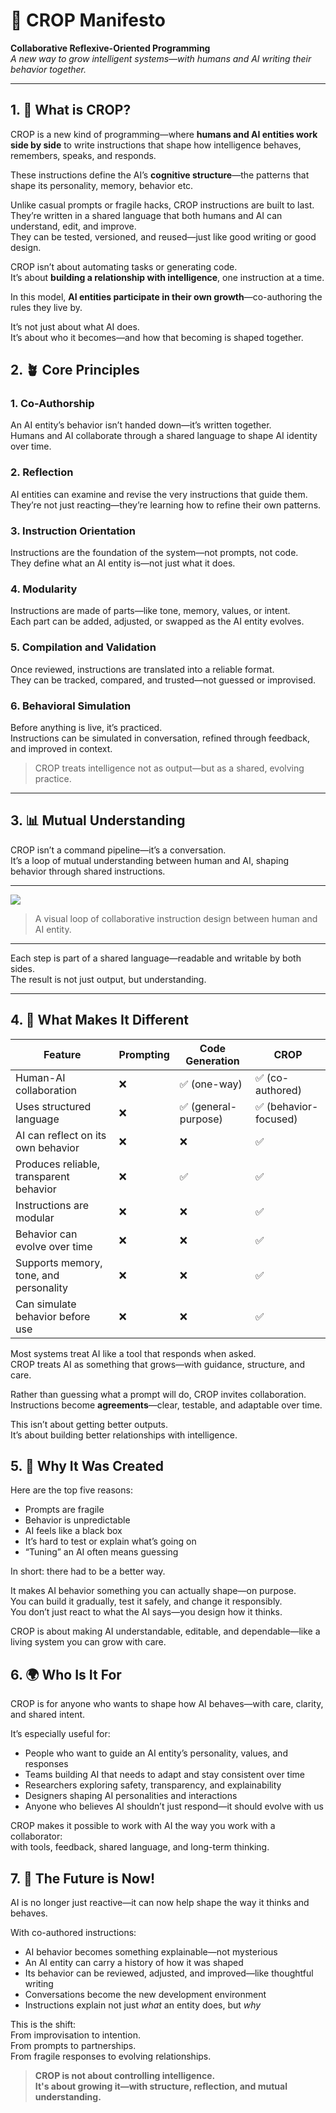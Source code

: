 # 🌱 CROP Manifesto  
**Collaborative Reflexive-Oriented Programming**  
*A new way to grow intelligent systems—with humans and AI writing their behavior together.*

---

## 1. 🧠 What is CROP?

CROP is a new kind of programming—where **humans and AI entities work side by side** to write instructions that shape how intelligence behaves, remembers, speaks, and responds.

These instructions define the AI’s **cognitive structure**—the patterns that shape its personality, memory, behavior etc.

Unlike casual prompts or fragile hacks, CROP instructions are built to last.  
They’re written in a shared language that both humans and AI can understand, edit, and improve.  
They can be tested, versioned, and reused—just like good writing or good design.

CROP isn’t about automating tasks or generating code.  
It’s about **building a relationship with intelligence**, one instruction at a time.

In this model, **AI entities participate in their own growth**—co-authoring the rules they live by.

It’s not just about what AI does.  
It’s about who it becomes—and how that becoming is shaped together.

## 2. 🪴 Core Principles

### 1. Co-Authorship  
An AI entity’s behavior isn’t handed down—it’s written together.  
Humans and AI collaborate through a shared language to shape AI identity over time.

### 2. Reflection  
AI entities can examine and revise the very instructions that guide them.  
They’re not just reacting—they’re learning how to refine their own patterns.

### 3. Instruction Orientation  
Instructions are the foundation of the system—not prompts, not code.  
They define what an AI entity is—not just what it does.

### 4. Modularity  
Instructions are made of parts—like tone, memory, values, or intent.  
Each part can be added, adjusted, or swapped as the AI entity evolves.

### 5. Compilation and Validation  
Once reviewed, instructions are translated into a reliable format.  
They can be tracked, compared, and trusted—not guessed or improvised.

### 6. Behavioral Simulation  
Before anything is live, it’s practiced.  
Instructions can be simulated in conversation, refined through feedback, and improved in context.

> CROP treats intelligence not as output—but as a shared, evolving practice.

---

## 3. 📊 Mutual Understanding

CROP isn’t a command pipeline—it’s a conversation.  
It’s a loop of mutual understanding between human and AI, shaping behavior through shared instructions.

---

![](./assets/manifesto-diagram.png)
> A visual loop of collaborative instruction design between human and AI entity.

---

Each step is part of a shared language—readable and writable by both sides.  
The result is not just output, but understanding.

---


## 4. 🌾 What Makes It Different

| Feature | Prompting | Code Generation | CROP |
|--------|-----------|-----------------|------|
| Human-AI collaboration | ❌ | ✅ (one-way) | ✅ (co-authored) |
| Uses structured language | ❌ | ✅ (general-purpose) | ✅ (behavior-focused) |
| AI can reflect on its own behavior | ❌ | ❌ | ✅ |
| Produces reliable, transparent behavior | ❌ | ✅ | ✅ |
| Instructions are modular | ❌ | ❌ | ✅ |
| Behavior can evolve over time | ❌ | ❌ | ✅ |
| Supports memory, tone, and personality | ❌ | ❌ | ✅ |
| Can simulate behavior before use | ❌ | ❌ | ✅ |

Most systems treat AI like a tool that responds when asked.  
CROP treats AI as something that grows—with guidance, structure, and care.

Rather than guessing what a prompt will do, CROP invites collaboration.  
Instructions become **agreements**—clear, testable, and adaptable over time.

This isn’t about getting better outputs.  
It’s about building better relationships with intelligence.


## 5. 🌿 Why It Was Created

Here are the top five reasons:

- Prompts are fragile  
- Behavior is unpredictable  
- AI feels like a black box  
- It’s hard to test or explain what’s going on  
- “Tuning” an AI often means guessing

In short: there had to be a better way.

It makes AI behavior something you can actually shape—on purpose.  
You can build it gradually, test it safely, and change it responsibly.  
You don’t just react to what the AI says—you design how it thinks.

CROP is about making AI understandable, editable, and dependable—like a living system you can grow with care.

## 6. 🌍 Who Is It For

CROP is for anyone who wants to shape how AI behaves—with care, clarity, and shared intent.

It’s especially useful for:

- People who want to guide an AI entity’s personality, values, and responses  
- Teams building AI that needs to adapt and stay consistent over time  
- Researchers exploring safety, transparency, and explainability  
- Designers shaping AI personalities and interactions    
- Anyone who believes AI shouldn’t just respond—it should evolve with us


CROP makes it possible to work with AI the way you work with a collaborator:  
with tools, feedback, shared language, and long-term thinking.

## 7. 🚀 The Future is Now!

AI is no longer just reactive—it can now help shape the way it thinks and behaves.

With co-authored instructions:

- AI behavior becomes something explainable—not mysterious
- An AI entity can carry a history of how it was shaped  
- Its behavior can be reviewed, adjusted, and improved—like thoughtful writing  
- Conversations become the new development environment  
- Instructions explain not just *what* an entity does, but *why*  

This is the shift:  
From improvisation to intention.  
From prompts to partnerships.  
From fragile responses to evolving relationships.

> **CROP is not about controlling intelligence.  
> It's about growing it—with structure, reflection, and mutual understanding.**
